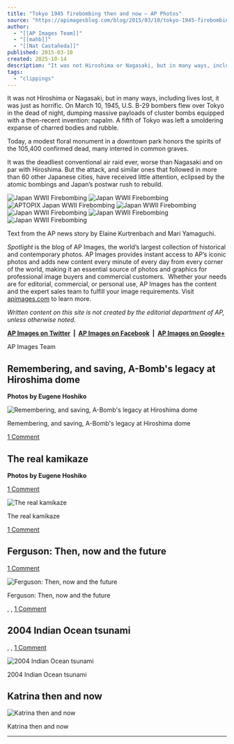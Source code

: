 ```yaml
---
title: "Tokyo 1945 firebombing then and now — AP Photos"
source: "https://apimagesblog.com/blog/2015/03/10/tokyo-1945-firebombing-then-and-now"
author:
  - "[[AP Images Team]]"
  - "[[mahb]]"
  - "[[Nat Castañeda]]"
published: 2015-03-10
created: 2025-10-14
description: "It was not Hiroshima or Nagasaki, but in many ways, including lives lost, it was just as horrific.   On March 10, 1945, U.S. B-29 bombers flew over Tokyo in the dead of night, dumping massive payloads of cluster bombs equipped with a then-recent invention: napalm. A fifth of Tokyo was left a smolder"
tags:
  - "clippings"
---
```

It was not Hiroshima or Nagasaki, but in many ways, including lives lost, it was just as horrific. On March 10, 1945, U.S. B-29 bombers flew over Tokyo in the dead of night, dumping massive payloads of cluster bombs equipped with a then-recent invention: napalm. A fifth of Tokyo was left a smoldering expanse of charred bodies and rubble.

Today, a modest floral monument in a downtown park honors the spirits of the 105,400 confirmed dead, many interred in common graves.

It was the deadliest conventional air raid ever, worse than Nagasaki and on par with Hiroshima. But the attack, and similar ones that followed in more than 60 other Japanese cities, have received little attention, eclipsed by the atomic bombings and Japan’s postwar rush to rebuild.

![Japan WWII Firebombing](https://images.squarespace-cdn.com/content/v1/57cf18ae6b8f5ba693497e1a/1474425035075-OUL172Q0TQBLZQZKN1JJ/ap_502594055253.jpg) ![Japan WWII Firebombing](https://images.squarespace-cdn.com/content/v1/57cf18ae6b8f5ba693497e1a/1474425035900-H7RUIB5Z85T7FZ2AW5EC/ap_44741446539.jpg) ![APTOPIX Japan WWII Firebombing](https://images.squarespace-cdn.com/content/v1/57cf18ae6b8f5ba693497e1a/1474425035986-6KATZYGLRXVS2VYNL85V/ap_211823717691.jpg) ![Japan WWII Firebombing](https://images.squarespace-cdn.com/content/v1/57cf18ae6b8f5ba693497e1a/1474425036072-130VFPPF3J9XIG8Y1EU9/ap_648285344651.jpg) ![Japan WWII Firebombing](https://images.squarespace-cdn.com/content/v1/57cf18ae6b8f5ba693497e1a/1474425036202-MZPM90I6SJ2771TGVG5N/ap_900694291308.jpg) ![Japan WWII Firebombing](https://images.squarespace-cdn.com/content/v1/57cf18ae6b8f5ba693497e1a/1474425036452-7FI85ROBH4R86M6RZAHA/ap_998098566817.jpg) ![Japan WWII Firebombing](https://images.squarespace-cdn.com/content/v1/57cf18ae6b8f5ba693497e1a/1474425036875-60FSST8LA95MXD1TQZHY/ap_48110549486.jpg)

Text from the AP news story by Elaine Kurtrenbach and Mari Yamaguchi.

*Spotlight* is the blog of AP Images, the world’s largest collection of historical and contemporary photos. AP Images provides instant access to AP’s iconic photos and adds new content every minute of every day from every corner of the world, making it an essential source of photos and graphics for professional image buyers and commercial customers.  Whether your needs are for editorial, commercial, or personal use, AP Images has the content and the expert sales team to fulfill your image requirements. Visit [apimages.com](http://www.apimages.com/Home) to learn more.

*Written content on this site is not created by the editorial department of AP, unless otherwise noted.*

**[AP Images on Twitter](https://twitter.com/AP_Images)  |  [AP Images on Facebook](https://www.facebook.com/APImages)  |  [AP Images on Google+](https://plus.google.com/112042081433592139743/posts)**

AP Images Team

## Remembering, and saving, A-Bomb's legacy at Hiroshima dome

**Photos by Eugene Hoshiko**

![Remembering, and saving, A-Bomb's legacy at Hiroshima dome](https://images.squarespace-cdn.com/content/v1/57cf18ae6b8f5ba693497e1a/1476458285519-0S0QMI2ZF4JDEHVYCFOE/AP_710911683570.jpg)

Remembering, and saving, A-Bomb's legacy at Hiroshima dome

[1 Comment](https://apimagesblog.com/blog/2015/06/17/the-real-kamikaze#comments-57e043c92109d304b4629334)

## The real kamikaze

**Photos by Eugene Hoshiko**

[1 Comment](https://apimagesblog.com/blog/2015/06/17/the-real-kamikaze#comments-57e043c92109d304b4629334)

![The real kamikaze](https://images.squarespace-cdn.com/content/v1/57cf18ae6b8f5ba693497e1a/1474315549238-BEWIOLK8SQEF3USJDWS3/image-asset.jpeg)

The real kamikaze

[1 Comment](https://apimagesblog.com/blog/2014/11/25/ferguson-then-now-and-the-future#comments-57e3dcb63f4058374554b9f2)

## Ferguson: Then, now and the future

[1 Comment](https://apimagesblog.com/blog/2014/11/25/ferguson-then-now-and-the-future#comments-57e3dcb63f4058374554b9f2)

![Ferguson: Then, now and the future](https://images.squarespace-cdn.com/content/v1/57cf18ae6b8f5ba693497e1a/1474551330149-G284671WTEI0COBN0C7R/image-asset.jpeg)

Ferguson: Then, now and the future

, , [1 Comment](https://apimagesblog.com/blog/2014/12/24/2004-indian-ocean-tsunami#comments-57e218bbfc015550b562565b)

## 2004 Indian Ocean tsunami

, , [1 Comment](https://apimagesblog.com/blog/2014/12/24/2004-indian-ocean-tsunami#comments-57e218bbfc015550b562565b)

![2004 Indian Ocean tsunami](https://images.squarespace-cdn.com/content/v1/57cf18ae6b8f5ba693497e1a/1474435545422-VUD9A8TOHCP63NXO00QG/image-asset.jpeg)

2004 Indian Ocean tsunami

## Katrina then and now

![Katrina then and now](https://images.squarespace-cdn.com/content/v1/57cf18ae6b8f5ba693497e1a/1474571745038-ALF62JIZE05D13VEZEUV/image-asset.jpeg)

Katrina then and now

---